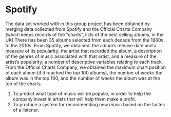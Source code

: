 # Spotify

The data set worked with in this group project has been obtained by merging data collected from Spotify and the Official Charts
Company (which keeps records of the “charts”, lists of the best selling albums, in the UK).There has been 35 albums selected from each decade from the 1960s to the 2010s. From
Spotify, we obtained: the album’s release date and a measure of its popularity; the artist that recorded the album,
a description of the genres of music associated with that artist, and a measure of the artist’s popularity; a number
of descriptive variables relating to each track. From the Official
Charts Company, we obtained the maximum chart position of each album (if it reached the top 100 albums), the
number of weeks the album was in the top 100, and the number of weeks the album was at the top of the charts.

1. To predict what type of music will be popular, in order to help the company invest in artists that will help
them make a profit.
2. To produce a system for recommending new music based on the tastes of a listener.

